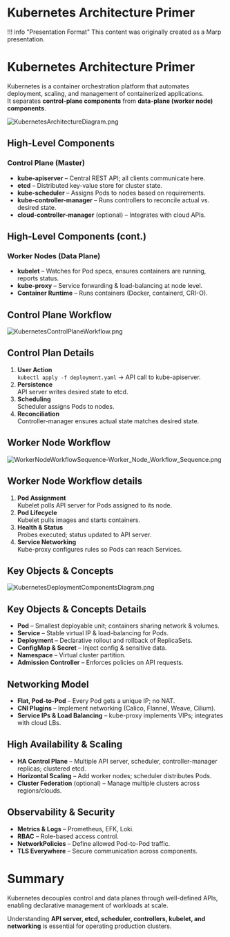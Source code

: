 # Kubernetes Architecture Primer

!!! info "Presentation Format"
    This content was originally created as a Marp presentation.

<div class="slide-content" id="slide-1">

# Kubernetes Architecture Primer

Kubernetes is a container orchestration platform that automates deployment, scaling, and management of containerized applications.  
It separates **control-plane components** from **data-plane (worker node) components**.

</div>
<div class="slide-content" id="slide-2">

![KubernetesArchitectureDiagram.png](../assets/images/KubernetesArchitectureDiagram.png)

</div>
<div class="slide-content" id="slide-3">

## High-Level Components

### Control Plane (Master)
- **kube-apiserver** – Central REST API; all clients communicate here.
- **etcd** – Distributed key-value store for cluster state.
- **kube-scheduler** – Assigns Pods to nodes based on requirements.
- **kube-controller-manager** – Runs controllers to reconcile actual vs. desired state.
- **cloud-controller-manager** (optional) – Integrates with cloud APIs.

</div>
<div class="slide-content" id="slide-4">

## High-Level Components (cont.)

### Worker Nodes (Data Plane)
- **kubelet** – Watches for Pod specs, ensures containers are running, reports status.
- **kube-proxy** – Service forwarding & load-balancing at node level.
- **Container Runtime** – Runs containers (Docker, containerd, CRI-O).

</div>
<div class="slide-content" id="slide-5">

## Control Plane Workflow

![KubernetesControlPlaneWorkflow.png](../assets/images/KubernetesControlPlaneWorkflow.png)

</div>
<div class="slide-content" id="slide-6">

## Control Plan Details

1. **User Action**  
   `kubectl apply -f deployment.yaml` → API call to kube-apiserver.
2. **Persistence**  
   API server writes desired state to etcd.
3. **Scheduling**  
   Scheduler assigns Pods to nodes.
4. **Reconciliation**  
   Controller-manager ensures actual state matches desired state.

</div>
<div class="slide-content" id="slide-7">

## Worker Node Workflow

![WorkerNodeWorkflowSequence-Worker_Node_Workflow_Sequence.png](../assets/images/WorkerNodeWorkflowSequence-Worker_Node_Workflow_Sequence.png)

</div>
<div class="slide-content" id="slide-8">

## Worker Node Workflow details

1. **Pod Assignment**  
   Kubelet polls API server for Pods assigned to its node.
2. **Pod Lifecycle**  
   Kubelet pulls images and starts containers.
3. **Health & Status**  
   Probes executed; status updated to API server.
4. **Service Networking**  
   Kube-proxy configures rules so Pods can reach Services.

</div>
<div class="slide-content" id="slide-9">

## Key Objects & Concepts

![KubernetesDeploymentComponentsDiagram.png](../assets/images/KubernetesDeploymentComponentsDiagram.png)

</div>
<div class="slide-content" id="slide-10">

## Key Objects & Concepts Details

- **Pod** – Smallest deployable unit; containers sharing network & volumes.
- **Service** – Stable virtual IP & load-balancing for Pods.
- **Deployment** – Declarative rollout and rollback of ReplicaSets.
- **ConfigMap & Secret** – Inject config & sensitive data.
- **Namespace** – Virtual cluster partition.
- **Admission Controller** – Enforces policies on API requests.

</div>
<div class="slide-content" id="slide-11">

## Networking Model

- **Flat, Pod-to-Pod** – Every Pod gets a unique IP; no NAT.
- **CNI Plugins** – Implement networking (Calico, Flannel, Weave, Cilium).
- **Service IPs & Load Balancing** – kube-proxy implements VIPs; integrates with cloud LBs.

</div>
<div class="slide-content" id="slide-12">

## High Availability & Scaling

- **HA Control Plane** – Multiple API server, scheduler, controller-manager replicas; clustered etcd.
- **Horizontal Scaling** – Add worker nodes; scheduler distributes Pods.
- **Cluster Federation** (optional) – Manage multiple clusters across regions/clouds.

</div>
<div class="slide-content" id="slide-13">

## Observability & Security

- **Metrics & Logs** – Prometheus, EFK, Loki.
- **RBAC** – Role-based access control.
- **NetworkPolicies** – Define allowed Pod-to-Pod traffic.
- **TLS Everywhere** – Secure communication across components.

</div>
<div class="slide-content" id="slide-14">

# Summary

Kubernetes decouples control and data planes through well-defined APIs, enabling declarative management of workloads at scale.

Understanding **API server, etcd, scheduler, controllers, kubelet, and networking** is essential for operating production clusters.

</div>
